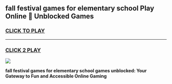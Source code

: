 
## fall festival games for elementary school Play Online 👋 Unblocked Games
<h3>
<a href="https://news.freeplayer.one?title=fall_festival_games_for_elementary_school&ref=17GH">CLICK TO PLAY</a></h3>
<hr>

<h3>
<a href="https://news.freeplayer.one?title=fall_festival_games_for_elementary_school&ref=17GH">CLICK 2 PLAY</a>
  
</h3>

<a href="https://news.freeplayer.one?title=fall_festival_games_for_elementary_school&ref=17GH/"><img src="https://clearcache.store/games.png"></a>


**fall festival games for elementary school games unblocked: Your Gateway to Fun and Accessible Online Gaming**
